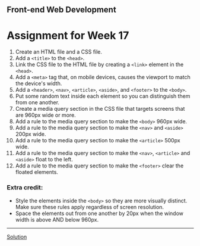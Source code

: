 ## Front-end Web Development
# Assignment for Week 17

1.  Create an HTML file and a CSS file.
2.  Add a `<title>` to the `<head>`.
3.  Link the CSS file to the HTML file by creating a `<link>` element in the `<head>`.
4.  Add a `<meta>` tag that, on mobile devices, causes the viewport to match the device's width.
5.  Add a `<header>`, `<nav>`, `<article>`, `<aside>`, and `<footer>` to the `<body>`.
6.  Put some random text inside each element so you can distinguish them from one another.
7.  Create a media query section in the CSS file that targets screens that are 960px wide or more.
8.  Add a rule to the media query section to make the `<body>` 960px wide.
9.  Add a rule to the media query section to make the `<nav>` and `<aside>` 200px wide.
10.  Add a rule to the media query section to make the `<article>` 500px wide.
11.  Add a rule to the media query section to make the `<nav>`, `<article>` and `<aside>` float to the left.
12.  Add a rule to the media query section to make the `<footer>` clear the floated elements.

### Extra credit:

*   Style the elements inside the `<body>` so they are more visually distinct. Make sure these rules apply regardless of screen resolution.
*   Space the elements out from one another by 20px when the window width is above AND below 960px.

* * *

[Solution](http://jeffreyatw.github.io/fwd/series10/class17/solution/)